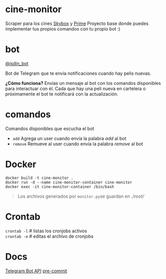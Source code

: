 # cine-monitor
Scraper para los cines [Skybox](https://skyboxcinemas.com.bo/) y [Prime](https://primecinemas.com.bo/)
Proyecto base donde puedes implementar tus propios comandos con tu propio bot :)

# bot
[@isdin_bot](https://t.me/isdin_bot)

Bot de Telegram que te envía notificaciones cuando hay pelis nuevas.

**¿Cómo funciona?**
Envías un mensaje al bot con los comandos disponibles para interactuar con él.
Cada que hay una peli nueva en cartelera o próximamente el bot te notificará con la actualización.

# comandos
Comandos disponibles que escucha el bot
- `add` Agrega un user cuando envía la palabra *add* al bot
- `remove` Remueve al user cuando envía la palabra *remove* al bot


# Docker
`docker build -t cine-monitor .`  
`docker run -d --name cine-monitor-container cine-monitor`  
`docker exec -it cine-monitor-container /bin/bash`  
> Los archivos generados por `monitor.py`se guardan en *./root/*  


# Crontab
`crontab -l` # listas los cronjobs activos  
`crontab -e` # editas el archivo de cronjobs  


# Docs
[Telegram Bot API](https://core.telegram.org/bots/api)
[pre-commit](https://pre-commit.com/)
